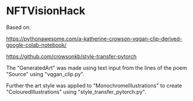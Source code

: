 # NFTVisionHack

Based on:


https://pythonawesome.com/a-katherine-crowson-vqgan-clip-derived-google-colab-notebook/

https://github.com/crowsonkb/style-transfer-pytorch

The "GeneratedArt" was made using text input from the lines of the poem "Source" using "vqgan_clip.py".

Further the art style was applied to "MonochromeIllustrations" to create "ColouredIllustrations" using "style_transfer_pytorch.py".

